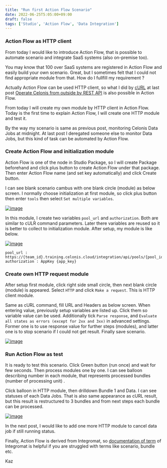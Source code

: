 ```yaml
---
title: "Run first Action Flow Scenario"
date: 2022-06-25T5:05:00+09:00
draft: false
tags: ['Studio', 'Action Flow', 'Data Integration']
---
```


### Action Flow as HTTP client

From today I would like to introduce Action Flow, that is possible to automate scenario and integrate SaaS systems (also on-premise too). 

You may know that 100 over SaaS systems are registered in Action Flow and easily build your own scenario. Great, but I sometimes felt that I could not find appropriate module from that. How do I fullfill my requirement ? 

Actually Action Flow can be used HTTP client, so what I did by [cURL](https://curl.se/) at last post [Operate Celonis from outside by REST API](../2022-06-18-operate-celonis-from-outside-by-rest-api) is also possible in Action Flow. 

From today I will create my own module by HTTP client in Action Flow. Today is the first time to explain Action Flow, I will create one HTTP module and test it. 

By the way my scenario is same as previous post, monitoring Celonis Data Jobs at midnight. At last post I deregated someone else to monitor Data Jobs, but this kind of task can be automated by Action Flow.

### Create Action Flow and initialization module

Action Flow is one of the node in Studio Package, so I will create Package beforehand and click plus button to create Action Flow under that package. Then enter Action Flow name (and set key automatically) and click Create button.

I can see blank scenario cambus with one blank circle (module) as below screen. I normally choose initialization at first module, so click plus button then enter `tools` then select `Set multiple variables`.

[![image](https://user-images.githubusercontent.com/67397583/175759087-863c1980-4a25-4bae-b39d-975e24a2eb6a.png)](https://user-images.githubusercontent.com/67397583/175759087-863c1980-4a25-4bae-b39d-975e24a2eb6a.png)

In this module, I create two variables `pool_url` and `authorization`. Both are similar to cULR command parameters. Later there variables are reused so it is better to collect to initialization module. After setup, my module is like below.

[![image](https://user-images.githubusercontent.com/67397583/175759324-8cd8f4a6-33bb-4785-879e-f3857f248d4f.png)](https://user-images.githubusercontent.com/67397583/175759324-8cd8f4a6-33bb-4785-879e-f3857f248d4f.png)

```
pool_url : https://{team_id}.training.celonis.cloud/integration/api/pools/{pool_id} 
authorization : AppKey {app_key}
```

### Create own HTTP request module

After setup first module, click right side small circle, then next blank circle (module) is appeared. Select `HTTP` and click `Make a request`. This is HTTP client module.

Same as cURL command, fill URL and Headers as below screen. When entering value, previously setup variables are listed up. Click them so variable value can be used. Additionally tick `Parse response`, and `Evaluate all states as errors (except for 2xx and 3xx)` in advanced settings. Former one is to use response value for further steps (modules), and latter one is to stop scenario if I could not get result. Finally save scenario.

[![image](https://user-images.githubusercontent.com/67397583/175759577-a88dbbfd-e1e2-491e-b36b-5019d40ebd01.png)](https://user-images.githubusercontent.com/67397583/175759577-a88dbbfd-e1e2-491e-b36b-5019d40ebd01.png)

### Run Action Flow as test

It is ready to test this scenario. Click Green button (run once) and wait for few seconds. Then process modules one by one. I can see balloon describing number in each module, that represents processed bundles (number of processing unit) .

Click balloon in HTTP module, then drilldown Bundle 1 and Data. I can see statuses of each Data Jobs. That is also same appearance as cURL result, but this result is restructured to 3 bundles and from next steps each bundle can be processed.

[![image](https://user-images.githubusercontent.com/67397583/175760230-77d6a323-4d08-4c9f-8784-fb911d4ee1a5.png)](https://user-images.githubusercontent.com/67397583/175760230-77d6a323-4d08-4c9f-8784-fb911d4ee1a5.png)

In the next post, I would like to add one more HTTP module to cancel data job if still running status.

Finally, Action Flow is derived from Integromat, so [documentation of term](https://www.integromat.com/en/help/basic-terms) of Integromat is helpful if you are struggled with terms like scenario, bundle etc. 

Kaz
